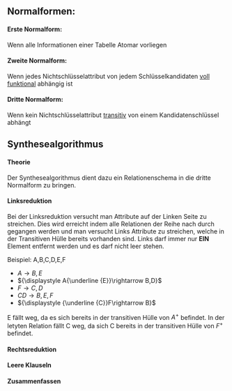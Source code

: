 ## Normalformen:
#### Erste Normalform:
Wenn alle Informationen einer Tabelle Atomar vorliegen

#### Zweite Normalform:
Wenn jedes Nichtschlüsselattribut von jedem Schlüsselkandidaten [voll funktional](https://www.datenbanken-verstehen.de/datenmodellierung/normalisierung/abhaengigkeiten-normalisierung/ "Abhängigkeiten") abhängig ist

#### Dritte Normalform:
Wenn kein Nichtschlüsselattribut [transitiv](https://www.datenbanken-verstehen.de/datenmodellierung/normalisierung/abhaengigkeiten-normalisierung/ "Abhängigkeiten") von einem Kandidatenschlüssel abhängt

## Synthesealgorithmus
#### Theorie
Der Synthesealgorithmus dient dazu ein Relationenschema in die dritte Normalform zu bringen.

#### Linksreduktion
Bei der Linksreduktion versucht man Attribute auf der Linken Seite zu streichen. Dies wird erreicht indem alle Relationen der Reihe nach durch gegangen werden und man versucht Links Attribute zu streichen, welche in der Transitiven Hülle bereits vorhanden sind. Links darf immer nur **EIN** Element entfernt werden und es darf nicht leer stehen.

Beispiel: A,B,C,D,E,F
-  ${\displaystyle A\rightarrow B,E}$
-  ${\displaystyle A{\underline {E}}\rightarrow B,D}$
-  ${\displaystyle F\rightarrow C,D}$
-  ${\displaystyle CD\rightarrow B,E,F}$
-  ${\displaystyle {\underline {C}}F\rightarrow B}$

E fällt weg, da es sich bereits in der transitiven Hülle von $A^+$ befindet.
In der letyten Relation fällt C weg, da sich C bereits in der transitiven Hülle von $F^+$ befindet.

#### Rechtsreduktion

#### Leere Klauseln
#### Zusammenfassen